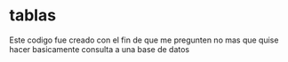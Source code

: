 # tablas
Este codigo fue creado con el fin de que me pregunten no mas que quise hacer
basicamente consulta a una base de datos
